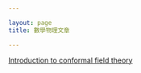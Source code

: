 ```yaml
---

layout: page
title: 數學物理文章

---
```

[Introduction to conformal field theory](https://ericntunctu.github.io/)
